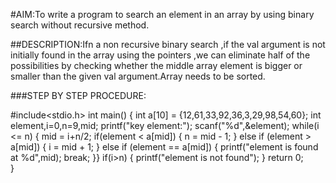 #AIM:To write a program to search an element in an array by using binary search without recursive method.

##DESCRIPTION:Ifn a non recursive binary search ,if the val argument is not initially found in the array using the pointers ,we can eliminate half of the possibilities by checking whether the middle array element is bigger or smaller than the given val argument.Array needs to be sorted.

###STEP BY STEP PROCEDURE:

#include<stdio.h>
int main()
{
	int a[10] = {12,61,33,92,36,3,29,98,54,60};
	int element,i=0,n=9,mid;
	printf("key element:");
	scanf("%d",&element);
	while(i <= n)
	{
		mid = i+n/2;
		if(element < a[mid])
	{
		n = mid - 1;
	}
	else if (element > a[mid])
	{
		i = mid + 1;
    }
    else if (element == a[mid])
	{
		printf("element is found at %d",mid);
		break;
	}}
	if(i>n)
	{
		printf("element is not found");
	}
	return 0;	
}
